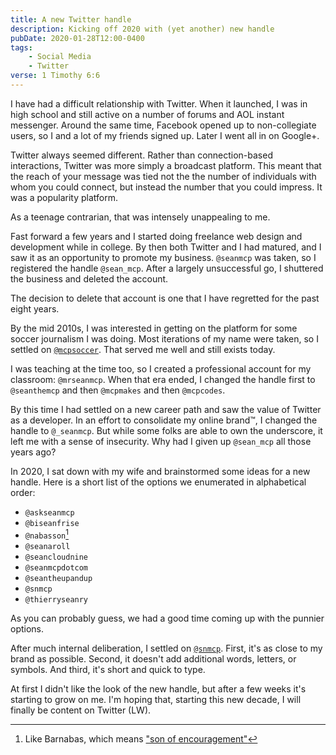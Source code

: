 ```yaml
---
title: A new Twitter handle
description: Kicking off 2020 with (yet another) new handle
pubDate: 2020-01-28T12:00-0400
tags:
    - Social Media
    - Twitter
verse: 1 Timothy 6:6
---
```


I have had a difficult relationship with Twitter. When it launched, I was in high school and still active on a number of forums and AOL instant messenger. Around the same time, Facebook opened up to non-collegiate users, so I and a lot of my friends signed up. Later I went all in on Google+.

Twitter always seemed different. Rather than connection-based interactions, Twitter was more simply a broadcast platform. This meant that the reach of your message was tied not the the number of individuals with whom you could connect, but instead the number that you could impress. It was a popularity platform.

As a teenage contrarian, that was intensely unappealing to me.

Fast forward a few years and I started doing freelance web design and development while in college. By then both Twitter and I had matured, and I saw it as an opportunity to promote my business. `@seanmcp` was taken, so I registered the handle `@sean_mcp`. After a largely unsuccessful go, I shuttered the business and deleted the account.

The decision to delete that account is one that I have regretted for the past eight years.

By the mid 2010s, I was interested in getting on the platform for some soccer journalism I was doing. Most iterations of my name were taken, so I settled on [`@mcpsoccer`](https://twitter.com/mcpsoccer). That served me well and still exists today.

I was teaching at the time too, so I created a professional account for my classroom: `@mrseanmcp`. When that era ended, I changed the handle first to `@seanthemcp` and then `@mcpmakes` and then `@mcpcodes`.

By this time I had settled on a new career path and saw the value of Twitter as a developer. In an effort to consolidate my online brand™, I changed the handle to `@_seanmcp`. But while some folks are able to own the underscore, it left me with a sense of insecurity. Why had I given up `@sean_mcp` all those years ago?

In 2020, I sat down with my wife and brainstormed some ideas for a new handle. Here is a short list of the options we enumerated in alphabetical order:

- `@askseanmcp`
- `@biseanfrise`
- `@nabasson`[^1]
- `@seanaroll`
- `@seancloudnine`
- `@seanmcpdotcom`
- `@seantheupandup`
- `@snmcp`
- `@thierryseanry`

As you can probably guess, we had a good time coming up with the punnier options.

After much internal deliberation, I settled on [`@snmcp`](https://twitter.com/snmcp). First, it's as close to my brand as possible. Second, it doesn't add additional words, letters, or symbols. And third, it's short and quick to type.

At first I didn't like the look of the new handle, but after a few weeks it's starting to grow on me. I'm hoping that, starting this new decade, I will finally be content on Twitter (LW).

[^1]: Like Barnabas, which means ["son of encouragement"](https://www.biblegateway.com/passage/?search=Acts+4%3A36-37&version=NKJV)
